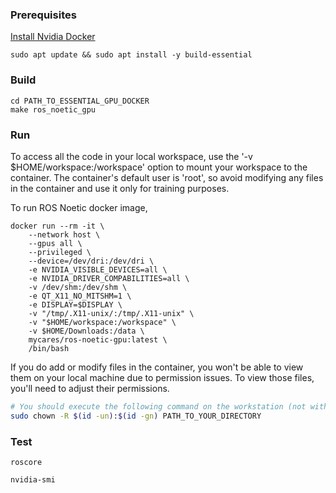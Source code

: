 ### Prerequisites
[Install Nvidia Docker](https://github.com/UoA-CARES/essential-gpu-docker/blob/main/ADMINISTRATOR.md#install-nvidia-docker)
```
sudo apt update && sudo apt install -y build-essential
```

### Build 
```
cd PATH_TO_ESSENTIAL_GPU_DOCKER
make ros_noetic_gpu
```

### Run
To access all the code in your local workspace, use the '-v $HOME/workspace:/workspace' option to mount your workspace to the container. The container's default user is 'root', so avoid modifying any files in the container and use it only for training purposes. 

To run ROS Noetic docker image, 
```
docker run --rm -it \
    --network host \
    --gpus all \
    --privileged \
    --device=/dev/dri:/dev/dri \
    -e NVIDIA_VISIBLE_DEVICES=all \
    -e NVIDIA_DRIVER_COMPABILITIES=all \
    -v /dev/shm:/dev/shm \
    -e QT_X11_NO_MITSHM=1 \
    -e DISPLAY=$DISPLAY \
    -v "/tmp/.X11-unix/:/tmp/.X11-unix" \
    -v "$HOME/workspace:/workspace" \
    -v $HOME/Downloads:/data \
    mycares/ros-noetic-gpu:latest \
    /bin/bash
```

If you do add or modify files in the container, you won't be able to view them on your local machine due to permission issues. To view those files, you'll need to adjust their permissions.
```bash
# You should execute the following command on the workstation (not within the container).
sudo chown -R $(id -un):$(id -gn) PATH_TO_YOUR_DIRECTORY
```

### Test

```
roscore 
```
```
nvidia-smi
```
